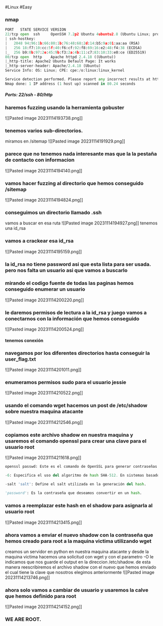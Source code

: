 #Linux #Easy 
### nmap
```python
PORT   STATE SERVICE VERSION
22/tcp open  ssh     OpenSSH 7.2p2 Ubuntu 4ubuntu2.8 (Ubuntu Linux; protocol 2.0)
| ssh-hostkey: 
|   2048 94:96:1b:66:80:1b:76:48:68:2d:14:b5:9a:01:aa:aa (RSA)
|   256 18:f7:10:cc:5f:40:f6:cf:92:f8:69:16:e2:48:f4:38 (ECDSA)
|_  256 b9:0b:97:2e:45:9b:f3:2a:4b:11:c7:83:10:33:e0:ce (ED25519)
80/tcp open  http    Apache httpd 2.4.18 ((Ubuntu))
|_http-title: Apache2 Ubuntu Default Page: It works
|_http-server-header: Apache/2.4.18 (Ubuntu)
Service Info: OS: Linux; CPE: cpe:/o:linux:linux_kernel

Service detection performed. Please report any incorrect results at https://nmap.org/submit/ .
Nmap done: 1 IP address (1 host up) scanned in 80.24 seconds
```
##### Ports: 22/ssh - 80/http
### haremos fuzzing usando la herramienta gobuster
![[Pasted image 20231114193738.png]]
### tenemos varios sub-directorios. 
miramos en /sitemap
![[Pasted image 20231114191929.png]]
### parece que no tenemos nada interesante mas que la la pestaña de contacto con informacion
![[Pasted image 20231114194140.png]]
### vamos hacer fuzzing al directorio que hemos conseguido /sitemap
![[Pasted image 20231114194824.png]]
### conseguimos un directorio llamado .ssh
vamos a buscar en esa ruta
![[Pasted image 20231114194927.png]]
tenemos una id_rsa
### vamos a crackear esa id_rsa
![[Pasted image 20231114195159.png]]
### la id_rsa no tiene password asi que esta lista para ser usada. pero nos falta un usuario asi que vamos a buscarlo

### mirando el codigo fuente de todas las paginas hemos conseguido enumerar un usuario
![[Pasted image 20231114200220.png]]
### le daremos permisos de lectura a la id_rsa y juego vamos a conectarnos con la información que hemos conseguido
![[Pasted image 20231114200524.png]]
#### tenemos conexión
### navegamos por los diferentes directorios hasta conseguir la user_flag.txt
![[Pasted image 20231114201011.png]]
### enumeramos permisos sudo para el usuario jessie
![[Pasted image 20231114210522.png]]
### usando el comando wget hacemos un post de /etc/shadow sobre nuestra maquina atacante
![[Pasted image 20231114212546.png]]
### copiamos este archivo shadow en nuestra maquina y usaremos el comando openssl para crear una clave para el usuario root
![[Pasted image 20231114211618.png]]
```python
openssl passwd: Este es el comando de OpenSSL para generar contraseñas hash.

-6: Especifica el uso del algoritmo de hash SHA-512. En sistemas basados en Unix.

-salt 'salt': Define el salt utilizada en la generación del hash.
    
'password': Es la contraseña que deseamos convertir en un hash.
```

### vamos a reemplazar este hash en el shadow para asignarla al usuario root
![[Pasted image 20231114213415.png]]
### ahora vamos a enviar el nuevo shadow con la contraseña que hemos creado para root a la maquina victima utilizando wget
creamos un servidor en python en nuestra maquina atacante y desde la maquina victima hacemos una solicitud con wget y con el parametro -O le indicamos que nos guarde el output en la direccion /etc/shadow. de esta manera reescribiremos el archivo shadow con el nuevo que hemos enviado el cual tiene la clave que nosotros elegimos anteriormente
![[Pasted image 20231114213746.png]]
### ahora solo vamos a cambiar de usuario y usaremos la calve que hemos definido para root
![[Pasted image 20231114214152.png]]
### WE ARE ROOT.

